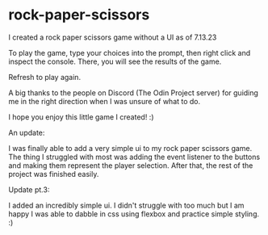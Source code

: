 # rock-paper-scissors

I created a rock paper scissors game without a UI as of 7.13.23

To play the game, type your choices into the prompt, then right click and inspect the console. There, you will see the results of the game.

Refresh to play again.

A big thanks to the people on Discord (The Odin Project server) for guiding me in the right direction when I was unsure of what to do.

I hope you enjoy this little game I created! :)

An update:

I was finally able to add a very simple ui to my rock paper scissors game. The thing I struggled with most was adding the event listener to the buttons and making them represent the player selection. After that, the rest of the project was finished easily.

Update pt.3:

I added an incredibly simple ui. I didn't struggle with too much but I am happy I was able to dabble in css using flexbox and practice simple styling. :)
